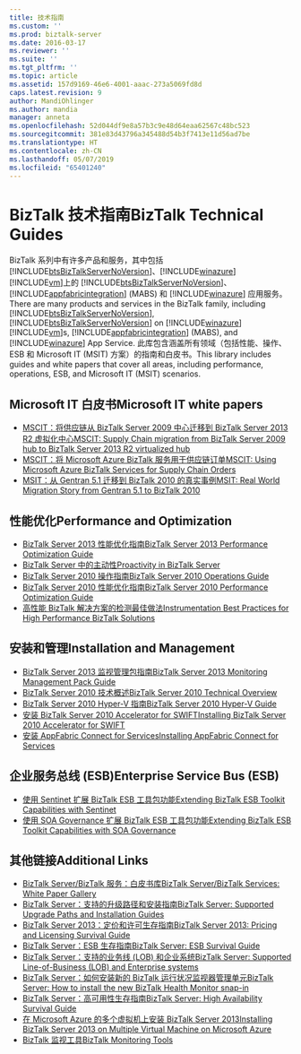 ```yaml
---
title: 技术指南
ms.custom: ''
ms.prod: biztalk-server
ms.date: 2016-03-17
ms.reviewer: ''
ms.suite: ''
ms.tgt_pltfrm: ''
ms.topic: article
ms.assetid: 157d9169-46e6-4001-aaac-273a5069fd8d
caps.latest.revision: 9
author: MandiOhlinger
ms.author: mandia
manager: anneta
ms.openlocfilehash: 52d044df9e8a57b3c9e48d64eaa62567c48bc523
ms.sourcegitcommit: 381e83d43796a345488d54b3f7413e11d56ad7be
ms.translationtype: HT
ms.contentlocale: zh-CN
ms.lasthandoff: 05/07/2019
ms.locfileid: "65401240"
---
```

# <a name="biztalk-technical-guides"></a><span data-ttu-id="14216-102">BizTalk 技术指南</span><span class="sxs-lookup"><span data-stu-id="14216-102">BizTalk Technical Guides</span></span>

<span data-ttu-id="14216-103">BizTalk 系列中有许多产品和服务，其中包括 [!INCLUDE[btsBizTalkServerNoVersion](../includes/btsbiztalkservernoversion-md.md)]、[!INCLUDE[winazure](../includes/winazure-md.md)] [!INCLUDE[vm](../includes/vm-md.md)]上的 [!INCLUDE[btsBizTalkServerNoVersion](../includes/btsbiztalkservernoversion-md.md)]、[!INCLUDE[appfabricintegration](../includes/appfabricintegration-md.md)] (MABS) 和 [!INCLUDE[winazure](../includes/winazure-md.md)] 应用服务。</span><span class="sxs-lookup"><span data-stu-id="14216-103">There are many products and services in the BizTalk family, including [!INCLUDE[btsBizTalkServerNoVersion](../includes/btsbiztalkservernoversion-md.md)], [!INCLUDE[btsBizTalkServerNoVersion](../includes/btsbiztalkservernoversion-md.md)] on [!INCLUDE[winazure](../includes/winazure-md.md)] [!INCLUDE[vm](../includes/vm-md.md)]s, [!INCLUDE[appfabricintegration](../includes/appfabricintegration-md.md)] (MABS), and [!INCLUDE[winazure](../includes/winazure-md.md)] App Service.</span></span> <span data-ttu-id="14216-104">此库包含涵盖所有领域（包括性能、操作、ESB 和 Microsoft IT (MSIT) 方案）的指南和白皮书。</span><span class="sxs-lookup"><span data-stu-id="14216-104">This library includes guides and white papers that cover all areas, including performance, operations, ESB, and Microsoft IT (MSIT) scenarios.</span></span>

## <a name="microsoft-it-white-papers"></a><span data-ttu-id="14216-105">Microsoft IT 白皮书</span><span class="sxs-lookup"><span data-stu-id="14216-105">Microsoft IT white papers</span></span>

- [<span data-ttu-id="14216-106">MSCIT：将供应链从 BizTalk Server 2009 中心迁移到 BizTalk Server 2013 R2 虚拟化中心</span><span class="sxs-lookup"><span data-stu-id="14216-106">MSCIT: Supply Chain migration from BizTalk Server 2009 hub to BizTalk Server 2013 R2 virtualized hub</span></span>](mscit-supply-chain-migration-from-biztalk-2009-to-biztalk-2013-r2-virtualized.md)
- [<span data-ttu-id="14216-107">MSCIT：将 Microsoft Azure BizTalk 服务用于供应链订单</span><span class="sxs-lookup"><span data-stu-id="14216-107">MSCIT: Using Microsoft Azure BizTalk Services for Supply Chain Orders</span></span>](mscit-using-microsoft-azure-biztalk-services-for-supply-chain-orders.md)
- [<span data-ttu-id="14216-108">MSIT：从 Gentran 5.1 迁移到 BizTalk 2010 的真实事例</span><span class="sxs-lookup"><span data-stu-id="14216-108">MSIT: Real World Migration Story from Gentran 5.1 to BizTalk 2010</span></span>](msit-real-world-migration-story-from-gentran-5-1-to-biztalk-2010.md)

## <a name="performance-and-optimization"></a><span data-ttu-id="14216-109">性能优化</span><span class="sxs-lookup"><span data-stu-id="14216-109">Performance and Optimization</span></span>

- [<span data-ttu-id="14216-110">BizTalk Server 2013 性能优化指南</span><span class="sxs-lookup"><span data-stu-id="14216-110">BizTalk Server 2013 Performance Optimization Guide</span></span>](biztalk-server-2013-performance-optimization-guide.md)
- [<span data-ttu-id="14216-111">BizTalk Server 中的主动性</span><span class="sxs-lookup"><span data-stu-id="14216-111">Proactivity in BizTalk Server</span></span>](proactivity-in-biztalk-server.md)
- [<span data-ttu-id="14216-112">BizTalk Server 2010 操作指南</span><span class="sxs-lookup"><span data-stu-id="14216-112">BizTalk Server 2010 Operations Guide</span></span>](biztalk-server-2010-operations-guide.md)
- [<span data-ttu-id="14216-113">BizTalk Server 2010 性能优化指南</span><span class="sxs-lookup"><span data-stu-id="14216-113">BizTalk Server 2010 Performance Optimization Guide</span></span>](biztalk-server-2010-performance-optimization-guide.md)
- [<span data-ttu-id="14216-114">高性能 BizTalk 解决方案的检测最佳做法</span><span class="sxs-lookup"><span data-stu-id="14216-114">Instrumentation Best Practices for High Performance BizTalk Solutions</span></span>](instrumentation-best-practices-for-high-performance-biztalk-solutions.md)

## <a name="installation-and-management"></a><span data-ttu-id="14216-115">安装和管理</span><span class="sxs-lookup"><span data-stu-id="14216-115">Installation and Management</span></span>

- [<span data-ttu-id="14216-116">BizTalk Server 2013 监视管理包指南</span><span class="sxs-lookup"><span data-stu-id="14216-116">BizTalk Server 2013 Monitoring Management Pack Guide</span></span>](biztalk-server-2013-monitoring-management-pack-guide.md)
- [<span data-ttu-id="14216-117">BizTalk Server 2010 技术概述</span><span class="sxs-lookup"><span data-stu-id="14216-117">BizTalk Server 2010 Technical Overview</span></span>](biztalk-server-2010-technical-overview.md)
- [<span data-ttu-id="14216-118">BizTalk Server 2010 Hyper-V 指南</span><span class="sxs-lookup"><span data-stu-id="14216-118">BizTalk Server 2010 Hyper-V Guide</span></span>](biztalk-server-2010-hyper-v-guide.md)
- [<span data-ttu-id="14216-119">安装 BizTalk Server 2010 Accelerator for SWIFT</span><span class="sxs-lookup"><span data-stu-id="14216-119">Installing BizTalk Server 2010 Accelerator for SWIFT</span></span>](installing-biztalk-server-2010-accelerator-for-swift.md)
- [<span data-ttu-id="14216-120">安装 AppFabric Connect for Services</span><span class="sxs-lookup"><span data-stu-id="14216-120">Installing AppFabric Connect for Services</span></span>](installing-appfabric-connect-for-services.md)

## <a name="enterprise-service-bus-esb"></a><span data-ttu-id="14216-121">企业服务总线 (ESB)</span><span class="sxs-lookup"><span data-stu-id="14216-121">Enterprise Service Bus (ESB)</span></span>

- [<span data-ttu-id="14216-122">使用 Sentinet 扩展 BizTalk ESB 工具包功能</span><span class="sxs-lookup"><span data-stu-id="14216-122">Extending BizTalk ESB Toolkit Capabilities with Sentinet</span></span>](extending-biztalk-esb-toolkit-capabilities-with-sentinet.md)
- [<span data-ttu-id="14216-123">使用 SOA Governance 扩展 BizTalk ESB 工具包功能</span><span class="sxs-lookup"><span data-stu-id="14216-123">Extending BizTalk ESB Toolkit Capabilities with SOA Governance</span></span>](extending-biztalk-esb-toolkit-capabilities-with-soa-governance.md)

## <a name="additional-links"></a><span data-ttu-id="14216-124">其他链接</span><span class="sxs-lookup"><span data-stu-id="14216-124">Additional Links</span></span>

- [<span data-ttu-id="14216-125">BizTalk Server/BizTalk 服务：白皮书库</span><span class="sxs-lookup"><span data-stu-id="14216-125">BizTalk Server/BizTalk Services: White Paper Gallery</span></span>](https://social.technet.microsoft.com/wiki/contents/articles/15469.biztalk-serverbiztalk-services-white-paper-gallery.aspx)
- [<span data-ttu-id="14216-126">BizTalk Server：支持的升级路径和安装指南</span><span class="sxs-lookup"><span data-stu-id="14216-126">BizTalk Server: Supported Upgrade Paths and Installation Guides</span></span>](https://social.technet.microsoft.com/wiki/contents/articles/28554.biztalk-server-supported-upgrade-paths-and-installation-guides.aspx)
- [<span data-ttu-id="14216-127">BizTalk Server 2013：定价和许可生存指南</span><span class="sxs-lookup"><span data-stu-id="14216-127">BizTalk Server 2013: Pricing and Licensing Survival Guide</span></span>](https://social.technet.microsoft.com/wiki/contents/articles/20494.biztalk-server-2013-pricing-and-licensing-survival-guide.aspx)
- [<span data-ttu-id="14216-128">BizTalk Server：ESB 生存指南</span><span class="sxs-lookup"><span data-stu-id="14216-128">BizTalk Server: ESB Survival Guide</span></span>](https://social.technet.microsoft.com/wiki/contents/articles/7756.biztalk-server-esb-survival-guide.aspx)
- [<span data-ttu-id="14216-129">BizTalk Server：支持的业务线 (LOB) 和企业系统</span><span class="sxs-lookup"><span data-stu-id="14216-129">BizTalk Server: Supported Line-of-Business (LOB) and Enterprise systems</span></span>](https://social.technet.microsoft.com/wiki/contents/articles/17631.biztalk-server-supported-line-of-business-lob-and-enterprise-systems.aspx)
- [<span data-ttu-id="14216-130">BizTalk Server：如何安装新的 BizTalk 运行状况监视器管理单元</span><span class="sxs-lookup"><span data-stu-id="14216-130">BizTalk Server: How to install the new BizTalk Health Monitor snap-in</span></span>](https://social.technet.microsoft.com/wiki/contents/articles/26466.biztalk-server-how-to-install-the-new-biztalk-health-monitor-snap-in.aspx)
- [<span data-ttu-id="14216-131">BizTalk Server：高可用性生存指南</span><span class="sxs-lookup"><span data-stu-id="14216-131">BizTalk Server: High Availability Survival Guide</span></span>](https://social.technet.microsoft.com/wiki/contents/articles/6532.biztalk-server-high-availability-survival-guide.aspx)
- [<span data-ttu-id="14216-132">在 Microsoft Azure 的多个虚拟机上安装 BizTalk Server 2013</span><span class="sxs-lookup"><span data-stu-id="14216-132">Installing BizTalk Server 2013 on Multiple Virtual Machine on Microsoft Azure</span></span>](https://social.technet.microsoft.com/wiki/contents/articles/23968.installing-biztalk-server-2013-on-multiple-virtual-machine-on-windows-azure.aspx)
- [<span data-ttu-id="14216-133">BizTalk 监视工具</span><span class="sxs-lookup"><span data-stu-id="14216-133">BizTalk Monitoring Tools</span></span>](https://social.technet.microsoft.com/wiki/contents/articles/5364.biztalk-monitoring-tools.aspx)
